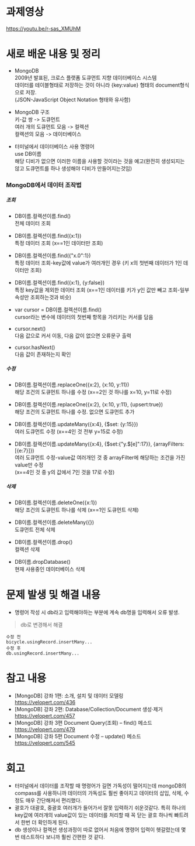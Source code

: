 # 과제영상
https://youtu.be/r-sas_XMUhM

# 새로 배운 내용 및 정리
- MongoDB
<br>2009년 발표된, 크로스 플랫폼 도큐먼트 지향 데이터베이스 시스템 
<br>데이터를 테이블형태로 저장하는 것이 아니라 {key:value} 형태의 document형식으로 저장. 
<br>(JSON-JavaScript Object Notation 형태와 유사함)

- MongoDB 구조
<br>키-값 쌍 -> 도큐먼트
<br>여러 개의 도큐먼트 모음 -> 컬렉션
<br>컬렉션의 모음 -> 데이터베이스

- 터미널에서 데이터베이스 사용 명령어
<br>use DB이름
<br>해당 디비가 없으면 이러한 이름을 사용할 것이라는 것을 예고(완전히 생성되지는 않고 도큐먼트를 하나 생성해야 디비가 만들어지는것임)

### MongoDB에서 데이터 조작법
##### 조회
- DB이름.컬렉션이름.find()
<br>전체 데이터 조회

- DB이름.컬렉션이름.find({x:1})
<br>특정 데이터 조회 (x==1인 데이터만 조회)

- DB이름.컬렉션이름.find({"x.0":1})
<br>특정 데이터 조회-key값에 value가 여러개인 경우 (키 x의 첫번째 데이터가 1인 데이터만 조회)

- DB이름.컬렉션이름.find({x:1}, {y:false})
<br>특정 key값을 제외한 데이터 조회 (x==1인 데이터를 키가 y인 값만 빼고 조회-일부속성만 조회하는것과 비슷)

- var cursor = DB이름.컬렉션이름.find() 
<br>cursor라는 변수에 데이터의 첫번째 항목을 가리키는 커서를 담음

- cursor.next()
<br>다음 값으로 커서 이동, 다음 값이 없으면 오류문구 출력

- cursor.hasNext()
<br>다음 값이 존재하는지 확인

##### 수정
- DB이름.컬렉션이름.replaceOne({x:2}, {x:10, y:11})
<br>해당 조건의 도큐먼트 하나를 수정 (x==2인 것 하나를 x=10, y=11로 수정)

- DB이름.컬렉션이름.replaceOne({x:2}, {x:10, y:11}, {upsert:true})
<br>해당 조건의 도큐먼트 하나를 수정. 없으면 도큐먼트 추가

- DB이름.컬렉션이름.updateMany({x:4}, {$set: {y:15}}) 
<br>여러 도큐먼트 수정 (x==4인 것 전부 y=15로 수정)

- DB이름.컬렉션이름.updateMany({x:4}, {$set:{"y.$[e]":17}}, {arrayFilters:[{e:7}]}) 
<br>여러 도큐먼트 수정-value값 여러개인 것 중 arrayFilter에 해당하는 조건을 가진 value만 수정
<br>(x==4인 것 중 y의 값에서 7인 것을 17로 수정)

##### 삭제
- DB이름.컬렉션이름.deleteOne({x:1})
<br>해당 조건의 도큐먼트 하나를 삭제 (x==1인 도큐먼트 삭제)

- DB이름.컬렉션이름.deleteMany({})
<br>도큐먼트 전체 삭제

- DB이름.컬렉션이름.drop()
<br>컬렉션 삭제

- DB이름.dropDatabase()
<br>현재 사용중인 데이터베이스 삭제

# 문제 발생 및 해결 내용
- 명령어 작성 시 db라고 입력해야하는 부분에 계속 db명을 입력해서 오류 발생.
> db로 변경해서 해결
```
수정 전 
bicycle.usingRecord.insertMany...
수정 후
db.usingRecord.insertMany...
```

# 참고 내용
- [MongoDB] 강좌 1편: 소개, 설치 및 데이터 모델링
<br>https://velopert.com/436
- [MongoDB] 강좌 2편: Database/Collection/Document 생성·제거
<br>https://velopert.com/457
- [MongoDB] 강좌 3편 Document Query(조회) – find() 메소드
<br>https://velopert.com/479
- [MongoDB] 강좌 5편 Document 수정 – update() 메소드
<br>https://velopert.com/545


# 회고
- 터미널에서 데이터를 조작할 때 명령어가 길면 가독성이 떨어지는데 mongoDB의 compass를 사용하니까 데이터의 가독성도 훨씬 좋아지고 데이터의 삽입, 삭제, 수정도 매우 간단해져서 편리했다.
- 괄호가 대괄호, 중괄호 여러개가 들어가서 잘못 입력하기 쉬운것같다. 특히 하나의 key값에 여러개의 value값이 있는 데이터를 처리할 때 꼭 닫는 괄호 하나씩 빠트려서 한번 더 확인하게 된다.
- db 생성이나 컬렉션 생성과정이 따로 없어서 처음에 명령어 입력이 헷갈렸는데 몇 번 테스트하다 보니까 훨씬 간편한 것 같다.
